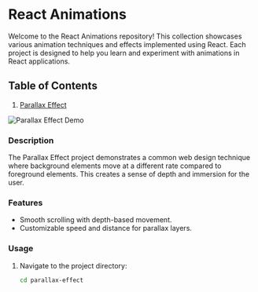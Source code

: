 # React Animations

Welcome to the React Animations repository! This collection showcases various animation techniques and effects implemented using React. Each project is designed to help you learn and experiment with animations in React applications.

## Table of Contents

1. [Parallax Effect](#parallax-effect)

![Parallax Effect Demo](parallax-effect/demo.gif)
### Description

The Parallax Effect project demonstrates a common web design technique where background elements move at a different rate compared to foreground elements. This creates a sense of depth and immersion for the user.

### Features
- Smooth scrolling with depth-based movement.
- Customizable speed and distance for parallax layers.

### Usage
1. Navigate to the project directory:
   ```bash
   cd parallax-effect

